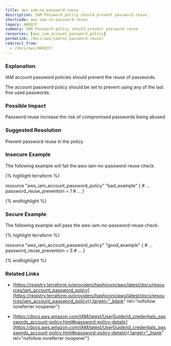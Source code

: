```yaml
---
title: aws-iam-no-password-reuse
description: IAM Password policy should prevent password reuse.
shortcode: aws-iam-no-password-reuse
legacy: AWS037
summary: IAM Password policy should prevent password reuse. 
resources: [aws_iam_account_password_policy] 
permalink: /docs/aws/iam/no-password-reuse/
redirect_from: 
  - /docs/aws/AWS037/
---
```


### Explanation


IAM account password policies should prevent the reuse of passwords. 

The account password policy should be set to prevent using any of the last five used passwords.
			

### Possible Impact
Password reuse increase the risk of compromised passwords being abused

### Suggested Resolution
Prevent password reuse in the policy


### Insecure Example

The following example will fail the aws-iam-no-password-reuse check.

{% highlight terraform %}

resource "aws_iam_account_password_policy" "bad_example" {
	# ...
	password_reuse_prevention = 1
	# ...
}
			
{% endhighlight %}



### Secure Example

The following example will pass the aws-iam-no-password-reuse check.

{% highlight terraform %}

resource "aws_iam_account_password_policy" "good_example" {
	# ...
	password_reuse_prevention = 5
	# ...
}
			
{% endhighlight %}



### Related Links


- [https://registry.terraform.io/providers/hashicorp/aws/latest/docs/resources/iam_account_password_policy](https://registry.terraform.io/providers/hashicorp/aws/latest/docs/resources/iam_account_password_policy){:target="_blank" rel="nofollow noreferrer noopener"}

- [https://docs.aws.amazon.com/IAM/latest/UserGuide/id_credentials_passwords_account-policy.html#password-policy-details](https://docs.aws.amazon.com/IAM/latest/UserGuide/id_credentials_passwords_account-policy.html#password-policy-details){:target="_blank" rel="nofollow noreferrer noopener"}


